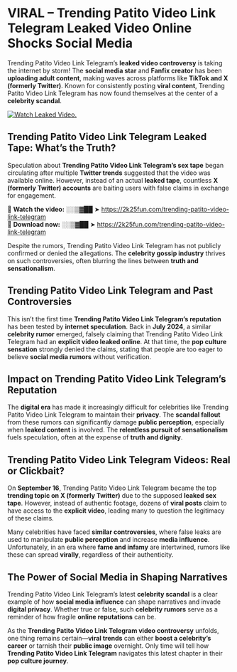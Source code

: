 # VIRAL – Trending Patito Video Link Telegram Leaked Video Online Shocks Social Media 

Trending Patito Video Link Telegram’s **leaked video controversy** is taking the internet by storm! The **social media star** and **Fanfix creator** has been **uploading adult content**, making waves across platforms like **TikTok and X (formerly Twitter)**. Known for consistently posting **viral content**, Trending Patito Video Link Telegram has now found themselves at the center of a **celebrity scandal**.  

[![Watch Leaked Video.](https://miro.medium.com/v2/resize:fit:828/format:webp/1*cilzJN44JGOrTw9NJCrNHA.gif "Watch Leaked Video")](https://2k25fun.com/trending-patito-video-link-telegram)

## **Trending Patito Video Link Telegram Leaked Tape: What’s the Truth?**  
Speculation about **Trending Patito Video Link Telegram’s sex tape** began circulating after multiple **Twitter trends** suggested that the video was available online. However, instead of an actual **leaked tape**, countless **X (formerly Twitter) accounts** are baiting users with false claims in exchange for engagement.  

🔹 **Watch the video:** ░░▒▓██ ➤ https://2k25fun.com/trending-patito-video-link-telegram  
🔹 **Download now:** ░░▒▓██ ➤ https://2k25fun.com/trending-patito-video-link-telegram  

Despite the rumors, Trending Patito Video Link Telegram has not publicly confirmed or denied the allegations. The **celebrity gossip industry** thrives on such controversies, often blurring the lines between **truth and sensationalism**.  

## **Trending Patito Video Link Telegram and Past Controversies**  
This isn’t the first time **Trending Patito Video Link Telegram’s reputation** has been tested by **internet speculation**. Back in **July 2024**, a similar **celebrity rumor** emerged, falsely claiming that Trending Patito Video Link Telegram had an **explicit video leaked online**. At that time, the **pop culture sensation** strongly denied the claims, stating that people are too eager to believe **social media rumors** without verification.  

## **Impact on Trending Patito Video Link Telegram’s Reputation**  
The **digital era** has made it increasingly difficult for celebrities like Trending Patito Video Link Telegram to maintain their **privacy**. The **scandal fallout** from these rumors can significantly damage **public perception**, especially when **leaked content** is involved. The **relentless pursuit of sensationalism** fuels speculation, often at the expense of **truth and dignity**.  

## **Trending Patito Video Link Telegram Videos: Real or Clickbait?**  
On **September 16**, Trending Patito Video Link Telegram became the top **trending topic on X (formerly Twitter)** due to the supposed **leaked sex tape**. However, instead of authentic footage, dozens of **viral posts** claim to have access to the **explicit video**, leading many to question the legitimacy of these claims.  

Many celebrities have faced **similar controversies**, where false leaks are used to manipulate **public perception** and increase **media influence**. Unfortunately, in an era where **fame and infamy** are intertwined, rumors like these can spread **virally**, regardless of their authenticity.  

## **The Power of Social Media in Shaping Narratives**  
Trending Patito Video Link Telegram’s latest **celebrity scandal** is a clear example of how **social media influence** can shape narratives and invade **digital privacy**. Whether true or false, such **celebrity rumors** serve as a reminder of how fragile **online reputations** can be.  

As the **Trending Patito Video Link Telegram video controversy** unfolds, one thing remains certain—**viral trends** can either **boost a celebrity’s career** or tarnish their **public image** overnight. Only time will tell how **Trending Patito Video Link Telegram** navigates this latest chapter in their **pop culture journey**. 